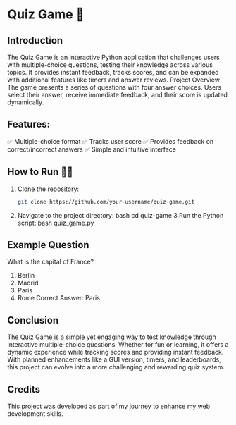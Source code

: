 # Quiz Game 🎯

## Introduction
The Quiz Game is an interactive Python application that challenges users with multiple-choice questions, testing their knowledge across various topics. It provides instant feedback, tracks scores, and can be expanded with additional features like timers and answer reviews.
Project Overview
The game presents a series of questions with four answer choices. Users select their answer, receive immediate feedback, and their score is updated dynamically.

## Features:
✅ Multiple-choice format
✅ Tracks user score
✅ Provides feedback on correct/incorrect answers
✅ Simple and intuitive interface

## How to Run 🏃‍♂️
1. Clone the repository:  
   ```bash
   git clone https://github.com/your-username/quiz-game.git
2. Navigate to the project directory:
   bash
   cd quiz-game
3.Run the Python script:
  bash
  quiz_game.py

## Example Question 
What is the capital of France?
1. Berlin
2. Madrid
3. Paris
4. Rome
Correct Answer: Paris

## Conclusion
The Quiz Game is a simple yet engaging way to test knowledge through interactive multiple-choice questions. Whether for fun or learning, it offers a dynamic experience while tracking scores and providing instant feedback. With planned enhancements like a GUI version, timers, and leaderboards, this project can evolve into a more challenging and rewarding quiz system.

## Credits
This project was developed as part of my journey to enhance my web development skills.
